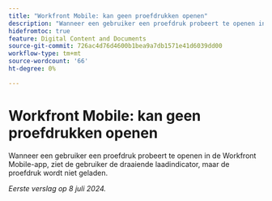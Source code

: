 ```yaml
---
title: "Workfront Mobile: kan geen proefdrukken openen"
description: "Wanneer een gebruiker een proefdruk probeert te openen in de Workfront Mobile-app, ziet de gebruiker de draaiende laadindicator, maar de proefdruk wordt niet geladen."
hidefromtoc: true
feature: Digital Content and Documents
source-git-commit: 726ac4d76d4600b1bea9a7db1571e41d6039dd00
workflow-type: tm+mt
source-wordcount: '66'
ht-degree: 0%

---
```



# Workfront Mobile: kan geen proefdrukken openen

Wanneer een gebruiker een proefdruk probeert te openen in de Workfront Mobile-app, ziet de gebruiker de draaiende laadindicator, maar de proefdruk wordt niet geladen.

_Eerste verslag op 8 juli 2024._
